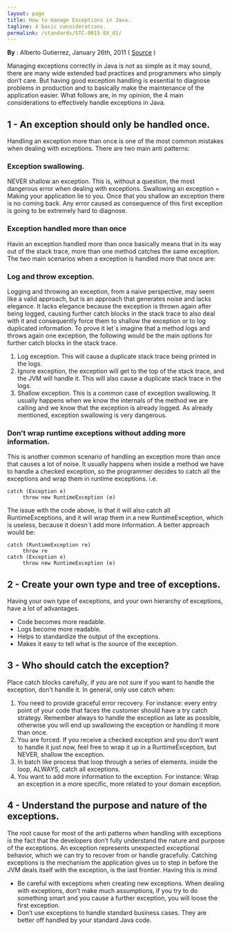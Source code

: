 ```yaml
---
layout: page
title: How to manage Exceptions in Java. 
tagline: 4 basic considerations.
permalink: /standards/STC-0015-EX_01/
---
```


**By** : Alberto Gutierrez, January 26th, 2011 ( [Source](http://www.makinggoodsoftware.com/2011/01/26/how-to-manage-exceptions-in-java-4-basic-considerations/) )

Managing exceptions correctly in Java is not as simple as it may sound,
there are many wide extended bad practices and programmers who simply
don’t care. But having good exception handling is essential to diagnose
problems in production and to basically make the maintenance of the
application easier. What follows are, in my opinion, the 4 main
considerations to effectively handle exceptions in Java.

## 1 - An exception should only be handled once.

Handling an exception more than once is one of the most common mistakes
when dealing with exceptions. There are two main anti patterns:

### Exception swallowing.

NEVER shallow an exception. This is, without a question, the most dangerous
error when dealing with exceptions. Swallowing an exception = Making your
application lie to you. Once that you shallow an exception there is no
coming back. Any error caused as consequence of this first exception is
going to be extremely hard to diagnose.

### Exception handled more than once

Havin an exception handled more than once basically means that in its way
out of the stack trace, more than one method catches the same exception.
The two main scenarios when a exception is handled more that once are:

### Log and throw exception.

Logging and throwing an exception, from a naive perspective, may seem like
a valid approach, but is an approach that generates noise and lacks
elegance. It lacks elegance because the exception is thrown again after
being logged, causing further catch blocks in the stack trace to also deal
with it and consequently force them to shallow the exception or to log
duplicated information. To prove it let´s imagine that a method logs and
throws again one exception, the following would be the main options for
further catch blocks in the stack trace.

1. Log exception. This will cause a duplicate stack trace being printed in
the logs.
2. Ignore exception, the exception will get to the top of the stack trace,
and the JVM will handle it. This will also cause a duplicate stack trace in
the logs.
3. Shallow exception. This is a common case of exception swallowing. It
usually happens when we know the internals of the method we are calling and
we know that the exception is already logged. As already mentioned,
exception swallowing is very dangerous.

### Don’t wrap runtime exceptions without adding more information.

This is another common scenario of handling an exception more than once
that causes a lot of noise. It usually happens when inside a method we have
to handle a checked exception, so the programmer decides to catch all the
exceptions and wrap them in runtime exceptions. i.e.


    catch (Exception e)
         throw new RuntimeException (e)

 
The issue with the code above, is that it will also catch all
RuntimeExceptions, and it will wrap them in a new RuntimeException, which
is useless, because it doesn´t add more information. A better approach
would be:


    catch (RuntimeException re)
         throw re
    catch (Exception e)
         throw new RuntimeException (e)

 
## 2 - Create your own type and tree of exceptions.

Having your own type of exceptions, and your own hierarchy of exceptions,
have a lot of advantages.

  * Code becomes more readable.
  * Logs become more readable.
  * Helps to standardize the output of the exceptions.
  * Makes it easy to tell what is the source of the exception.

## 3 - Who should catch the exception?

Place catch blocks carefully, if you are not sure if you want to handle the
exception, don’t handle it. In general, only use catch when:

1. You need to provide graceful error recovery. For instance: every entry
point of your code that faces the customer should have a try catch
strategy. Remember always to handle the exception as late as possible,
otherwise you will end up swallowing the exception or handling it more than
once.
2. You are forced. If you receive a checked exception and you don’t want
to handle it just now, feel free to wrap it up in a RuntimeException, but
NEVER, shallow the exception.
3. In batch like process that loop through a series of elements. inside the
loop, ALWAYS, catch all exceptions.
4. You want to add more information to the exception. For instance: Wrap an
exception in a more specific, more related to your domain exception.

## 4 - Understand the purpose and nature of the exceptions.

The root cause for most of the anti patterns when handling with exceptions
is the fact that the developers don’t fully understand the nature and
purpose of the exceptions. An exception represents unexpected exceptional
behavior, which we can try to recover from or handle gracefully. Catching
exceptions is the mechanism the application gives us to step in before the
JVM deals itself with the exception, is the last frontier. Having this is
mind

  * Be careful with exceptions when creating new exceptions. When dealing
with exceptions, don’t make much assumptions, if you try to do something
smart and you cause a further exception, you will loose the first
exception.
  * Don’t use exceptions to handle standard business cases. They are better
off handled by your standard Java code.
